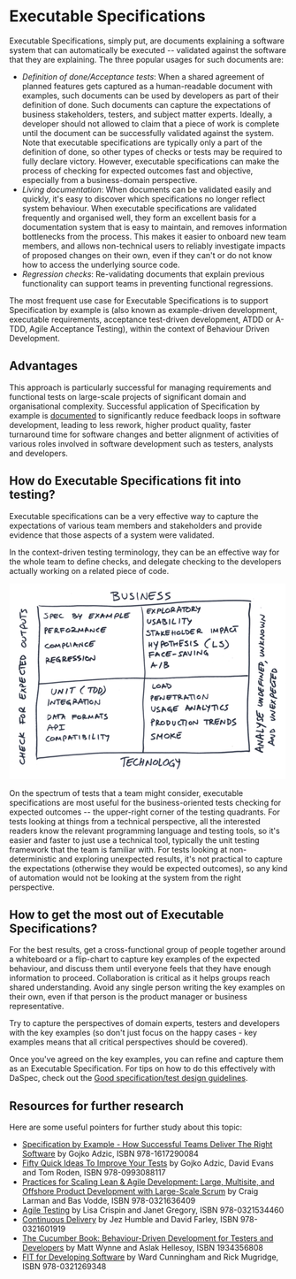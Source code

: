 # Executable Specifications

Executable Specifications, simply put, are documents explaining a software system that can automatically be executed -- validated against the software that they are explaining. The three popular usages for such documents are:

* _Definition of done/Acceptance tests_: When a shared agreement of planned features gets captured as a human-readable document with examples, such documents can be used by developers as part of their definition of done. Such documents can capture the expectations of business stakeholders, testers, and subject matter experts. Ideally, a developer should not allowed to claim that a piece of work is complete until the document can be successfully validated against the system. Note that executable specifications are typically only a part of the definition of done, so other types of checks or tests may be required to fully declare victory. However, executable specifications can make the process of checking for expected outcomes fast and objective, especially from a business-domain perspective. 
* _Living documentation_: When documents can be validated easily and quickly, it's easy to discover which specifications no longer reflect system behaviour. When executable specifications are validated frequently and organised well, they form an excellent basis for a documentation system that is easy to maintain, and removes information bottlenecks from the process. This makes it easier to onboard new team members, and allows non-technical users to reliably investigate impacts of proposed changes on their own, even if they can't or do not know how to access the underlying source code.
* _Regression checks_: Re-validating documents that explain previous functionality can support teams in preventing functional regressions.


The most frequent use case for Executable Specifications is to support Specification by example is (also known as example-driven development, executable requirements, acceptance test-driven development, ATDD or A-TDD, Agile Acceptance Testing), within the context of Behaviour Driven Development.

## Advantages

This approach is particularly successful for managing requirements and functional tests on large-scale projects of significant domain and organisational complexity. Successful application of Specification by example is [documented](http://amzn.to/1UnTzSJ) to significantly reduce feedback loops in software development, leading to less rework, higher product quality, faster turnaround time for software changes and better alignment of activities of various roles involved in software development such as testers, analysts and developers.

## How do Executable Specifications fit into testing?

Executable specifications can be a very effective way to capture the expectations of various team members and stakeholders and provide evidence that those aspects of a system were validated.

In the context-driven testing terminology, they can be an effective way for the whole team to define checks, and delegate checking to the developers actually working on a related piece of code. 

![](images/quadrants_small.png)

On the spectrum of tests that a team might consider, executable specifications are most useful for the business-oriented tests checking for expected outcomes -- the upper-right corner of the testing quadrants. For tests looking at things from a technical perspective, all the interested readers know the relevant programming language and testing tools, so it's easier and faster to just use a technical tool, typically the unit testing framework that the team is familiar with. For tests looking at non-deterministic and exploring unexpected results, it's not practical to capture the expectations (otherwise they would be expected outcomes), so any kind of automation would not be looking at the system from the right perspective.

## How to get the most out of Executable Specifications?

For the best results, get a cross-functional group of people together around a whiteboard or a flip-chart to capture key examples of the expected behaviour, and discuss them until everyone feels that they have enough information to proceed. Collaboration is critical as it helps groups reach shared understanding. Avoid any single person writing the key examples on their own, even if that person is the product manager or business representative. 

Try to capture the perspectives of domain experts, testers and developers with the key examples (so don't just focus on the happy cases - key examples means that all critical perspectives should be covered). 

Once you've agreed on the key examples, you can refine and capture them as an Executable Specification. For tips on how to do this effectively with DaSpec, check out the [Good specification/test design guidelines](how_to_write_specifications.md).

## Resources for further research

Here are some useful pointers for further study about this topic:

* [Specification by Example - How Successful Teams Deliver The Right Software](http://amzn.to/1UnTzSJ) by Gojko Adzic, ISBN 978-1617290084
* [Fifty Quick Ideas To Improve Your Tests](http://amzn.to/1eT2sn9) by Gojko Adzic, David Evans and Tom Roden, ISBN  978-0993088117
* [Practices for Scaling Lean & Agile Development: Large, Multisite, and Offshore Product Development with Large-Scale Scrum](http://amzn.to/1Ipt7QR) by Craig Larman and Bas Vodde, ISBN 978-0321636409
* [Agile Testing](http://amzn.to/1IHnGfB) by Lisa Crispin and Janet Gregory, ISBN 978-0321534460
* [Continuous Delivery](http://amzn.to/1eT37Fd) by Jez Humble and David Farley, ISBN 978-0321601919
* [The Cucumber Book: Behaviour-Driven Development for Testers and Developers](http://amzn.to/1eT2QSu) by  Matt Wynne and Aslak Hellesoy, ISBN 1934356808
* [FIT for Developing Software](http://amzn.to/1IHnb54) by Ward Cunningham and Rick Mugridge, ISBN 978-0321269348

